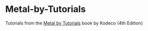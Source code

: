 # Metal-by-Tutorials
Tutorials from the [Metal by Tutorials](https://www.kodeco.com/books/metal-by-tutorials/v4.0) book by Kodeco (4th Edition)

